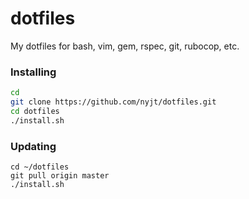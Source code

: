 dotfiles
========

My dotfiles for bash, vim, gem, rspec, git, rubocop, etc.

### Installing

```bash
cd
git clone https://github.com/nyjt/dotfiles.git
cd dotfiles
./install.sh
```

### Updating

```
cd ~/dotfiles
git pull origin master
./install.sh
```
